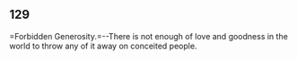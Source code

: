 ## 129

=Forbidden Generosity.=--There is not enough of love and goodness in the
world to throw any of it away on conceited people.


